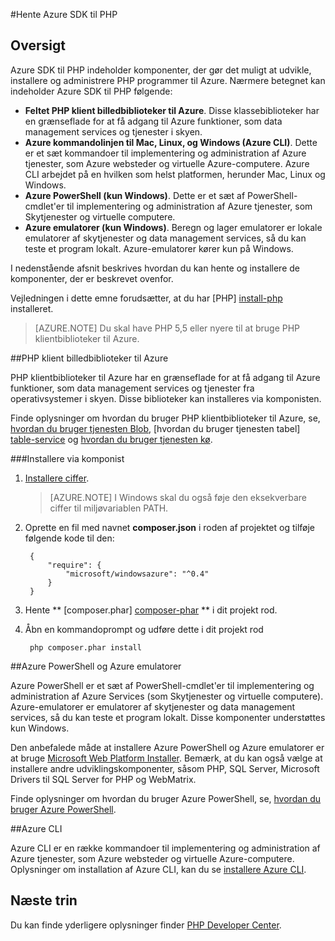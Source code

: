 <properties
    pageTitle="Hente Azure SDK til PHP"
    description="Lær at downloade og installere Azure SDK til PHP."
    documentationCenter="php"
    services="app-service\web"
    authors="allclark"
    manager="douge"
    editor=""/>

<tags
    ms.service="app-service-web"
    ms.workload="na"
    ms.tgt_pltfrm="na"
    ms.devlang="PHP"
    ms.topic="article"
    ms.date="06/01/2016"
    ms.author="allclark;yaqiyang"/>

#<a name="download-the-azure-sdk-for-php"></a>Hente Azure SDK til PHP

## <a name="overview"></a>Oversigt

Azure SDK til PHP indeholder komponenter, der gør det muligt at udvikle, installere og administrere PHP programmer til Azure. Nærmere betegnet kan indeholder Azure SDK til PHP følgende:

* **Feltet PHP klient billedbiblioteker til Azure**. Disse klassebiblioteker har en grænseflade for at få adgang til Azure funktioner, som data management services og tjenester i skyen.  
* **Azure kommandolinjen til Mac, Linux, og Windows (Azure CLI)**. Dette er et sæt kommandoer til implementering og administration af Azure tjenester, som Azure websteder og virtuelle Azure-computere. Azure CLI arbejdet på en hvilken som helst platformen, herunder Mac, Linux og Windows.
* **Azure PowerShell (kun Windows)**. Dette er et sæt af PowerShell-cmdlet'er til implementering og administration af Azure tjenester, som Skytjenester og virtuelle computere.
* **Azure emulatorer (kun Windows)**. Beregn og lager emulatorer er lokale emulatorer af skytjenester og data management services, så du kan teste et program lokalt. Azure-emulatorer kører kun på Windows.

I nedenstående afsnit beskrives hvordan du kan hente og installere de komponenter, der er beskrevet ovenfor.

Vejledningen i dette emne forudsætter, at du har [PHP] [ install-php] installeret.

> [AZURE.NOTE] Du skal have PHP 5,5 eller nyere til at bruge PHP klientbiblioteker til Azure.

##<a name="php-client-libraries-for-azure"></a>PHP klient billedbiblioteker til Azure

PHP klientbiblioteker til Azure har en grænseflade for at få adgang til Azure funktioner, som data management services og tjenester fra operativsystemer i skyen. Disse biblioteker kan installeres via komponisten.

Finde oplysninger om hvordan du bruger PHP klientbiblioteker til Azure, se, [hvordan du bruger tjenesten Blob][blob-service], [hvordan du bruger tjenesten tabel] [ table-service] og [hvordan du bruger tjenesten kø][queue-service].

###<a name="install-via-composer"></a>Installere via komponist

1. [Installere ciffer][install-git].


    > [AZURE.NOTE] I Windows skal du også føje den eksekverbare ciffer til miljøvariablen PATH.

2. Oprette en fil med navnet **composer.json** i roden af projektet og tilføje følgende kode til den:

        {
            "require": {
                "microsoft/windowsazure": "^0.4"
            }
        }

3. Hente ** [composer.phar] [ composer-phar] ** i dit projekt rod.

4. Åbn en kommandoprompt og udføre dette i dit projekt rod

        php composer.phar install

##<a name="azure-powershell-and-azure-emulators"></a>Azure PowerShell og Azure emulatorer

Azure PowerShell er et sæt af PowerShell-cmdlet'er til implementering og administration af Azure Services (som Skytjenester og virtuelle computere). Azure-emulatorer er emulatorer af skytjenester og data management services, så du kan teste et program lokalt. Disse komponenter understøttes kun Windows.

Den anbefalede måde at installere Azure PowerShell og Azure emulatorer er at bruge [Microsoft Web Platform Installer][download-wpi]. Bemærk, at du kan også vælge at installere andre udviklingskomponenter, såsom PHP, SQL Server, Microsoft Drivers til SQL Server for PHP og WebMatrix.

Finde oplysninger om hvordan du bruger Azure PowerShell, se, [hvordan du bruger Azure PowerShell][powershell-tools].

##<a name="azure-cli"></a>Azure CLI

Azure CLI er en række kommandoer til implementering og administration af Azure tjenester, som Azure websteder og virtuelle Azure-computere. Oplysninger om installation af Azure CLI, kan du se [installere Azure CLI](xplat-cli-install.md).

## <a name="next-steps"></a>Næste trin

Du kan finde yderligere oplysninger finder [PHP Developer Center](/develop/php/).


[install-php]: http://www.php.net/manual/en/install.php
[composer-github]: https://github.com/composer/composer
[composer-phar]: http://getcomposer.org/composer.phar
[nodejs-org]: http://nodejs.org/
[install-node-linux]: https://github.com/joyent/node/wiki/Installing-Node.js-via-package-manager
[download-wpi]: http://go.microsoft.com/fwlink/?LinkId=253447
[mac-installer]: http://go.microsoft.com/fwlink/?LinkId=252249
[blob-service]: http://go.microsoft.com/fwlink/?LinkId=252714
[table-service]: http://go.microsoft.com/fwlink/?LinkId=252715
[queue-service]: http://go.microsoft.com/fwlink/?LinkId=252716
[azure cli]: http://go.microsoft.com/fwlink/?LinkId=252717
[powershell-tools]: http://go.microsoft.com/fwlink/?LinkId=252718
[php-sdk-github]: http://go.microsoft.com/fwlink/?LinkId=252719
[install-git]: http://git-scm.com/book/en/Getting-Started-Installing-Git
